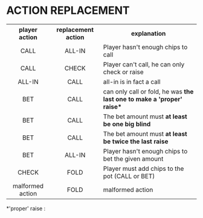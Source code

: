 <h1>ACTION REPLACEMENT</h1>
<table>
<tr><th align="center">player action</th><th align="center">replacement action</th><th align="center">explanation</th></tr>
<tr><td align="center">CALL</td><td align="center">ALL-IN</td><td  align="left">Player hasn't enough chips to call</td></tr>
<tr><td align="center">CALL</td><td align="center">CHECK</td><td  align="left">Player can't call, he can only check or raise</td></tr>
<tr><td align="center">ALL-IN</td><td align="center">CALL</td><td  align="left">all-in is in fact a call</b></td></tr>
<tr><td align="center">BET</td><td align="center">CALL</td><td  align="left">can only call or fold, he was <b>the last one to make a 'proper' raise*</b></td></tr>
<tr><td align="center">BET</td><td align="center">CALL</td><td  align="left">The bet amount must <b>at least be one big blind<b/></td></tr>
<tr><td align="center">BET</td><td align="center">CALL</td><td  align="left">The bet amount must <b>at least be twice the last raise</b></td></tr>
<tr><td align="center">BET</td><td align="center">ALL-IN</td><td  align="left">Player hasn't enough chips to bet the given amount</td></tr>
<tr><td align="center">CHECK</td><td align="center">FOLD</td><td  align="left">Player must add chips to the pot (CALL or BET)</td></tr>
<tr><td align="center">malformed action</td><td align="center">FOLD</td><td  align="left">malformed action</td></tr>

</table>
*'proper' raise :